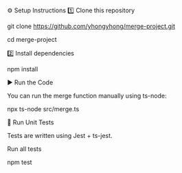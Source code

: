 ⚙️ Setup Instructions
1️⃣ Clone this repository

git clone https://github.com/yhongyhong/merge-project.git

cd merge-project

2️⃣ Install dependencies

npm install

▶️ Run the Code

You can run the merge function manually using ts-node:

npx ts-node src/merge.ts


🧪 Run Unit Tests

Tests are written using Jest + ts-jest.

Run all tests

npm test
